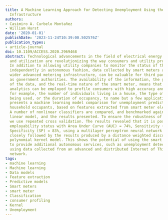 ```yaml
---
title: A Machine Learning Approach for Detecting Unemployment Using the Smart Metering
  Infrastructure
authors:
- Casimiro A. Curbelo Montañez
- William Hurst
date: '2020-01-01'
publishDate: '2023-11-24T10:39:00.502576Z'
publication_types:
- article-journal
doi: 10.1109/ACCESS.2020.2969468
abstract: Technological advancements in the field of electrical energy distribution
  and utilization are revolutionizing the way consumers and utility providers interact.
  In addition to allowing utility companies to monitor the status of their network
  independently in autonomous fashion, data collected by smart meters as part of the
  wider advanced metering infrastructure, can be valuable for third parties, such
  as government authorities. The availability of the information, the granularity
  of the data, and the real-time nature of the smart meter, means that predictive
  analytics can be employed to profile consumers with high accuracy and approximate,
  for example, the number of individuals living in a house, the type of appliances
  being used, or the duration of occupancy, to name but a few applications. This paper
  presents a machine learning model comparison for unemployment prediction of single
  household occupants, based on features extracted from smart meter electricity readings.
  A number of nonlinear classifiers are compared, and benchmarked against a generalized
  linear model, and the results presented. To ensure the robustness of the classifiers,
  we use repeated cross validation. The results revealed that it is possible to predict
  employability status with Area Under Curve (AUC) = 74%, Sensitivity (SE) = 54% and
  Specificity (SP) = 83%, using a multilayer perceptron neural network with dropout,
  closely followed by the results produced by a distance weighted discrimination with
  polynomial kernel model. This shows the potential of using the smart metering infrastructure
  to provide additional autonomous services, such as unemployment detection, for governments
  using data collected from an advanced and distributed Internet of Things (IoT) sensor
  network.
tags:
- machine learning
- Machine learning
- Data models
- Feature extraction
- Predictive models
- Smart meters
- smart meter
- Classification
- consumer profiling
- Kernel
- Unemployment
---
```

